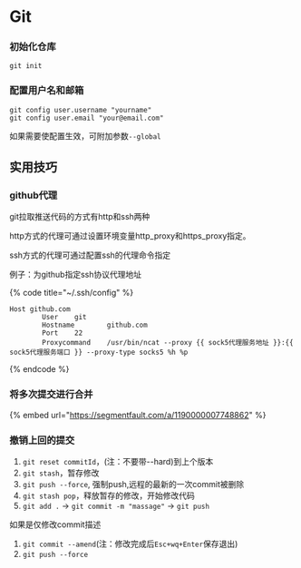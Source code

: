 # Git

### 初始化仓库

```text
git init
```

### 配置用户名和邮箱

```text
git config user.username "yourname"
git config user.email "your@email.com"
```

如果需要使配置生效，可附加参数`--global`

## 实用技巧

### github代理

git拉取推送代码的方式有http和ssh两种

http方式的代理可通过设置环境变量http\_proxy和https\_proxy指定。

ssh方式的代理可通过配置ssh的代理命令指定

例子：为github指定ssh协议代理地址

{% code title="~/.ssh/config" %}
```text
Host github.com
        User    git
        Hostname        github.com
        Port    22
        Proxycommand    /usr/bin/ncat --proxy {{ sock5代理服务地址 }}:{{ sock5代理服务端口 }} --proxy-type socks5 %h %p
```
{% endcode %}

### 将多次提交进行合并

{% embed url="https://segmentfault.com/a/1190000007748862" %}

### 撤销上回的提交

1. `git reset commitId`，\(注：不要带--hard\)到上个版本  
2. `git stash`，暂存修改  
3. `git push --force`, 强制push,远程的最新的一次commit被删除  
4. `git stash pop`，释放暂存的修改，开始修改代码  
5. `git add .` -&gt; `git commit -m "massage"` -&gt; `git push`

如果是仅修改commit描述

1. `git commit --amend`\(注：修改完成后`Esc+wq+Enter`保存退出\)  
2. `git push --force`

